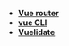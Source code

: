 * [**Vue router**](/Code%20Language/frontend/前端框架/Vue/tools/Vue%20router/README)  
* [**vue CLI**](/Code%20Language/frontend/前端框架/Vue/tools/vue%20CLI/README)  
* [**Vuelidate**](/Code%20Language/frontend/前端框架/Vue/tools/Vuelidate/README)  
